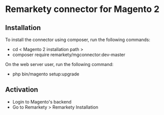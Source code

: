 # Remarkety connector for Magento 2

## Installation
To install the connector using composer, run the following commands:
- cd < Magento 2 installation path >
- composer require remarkety/mgconnector:dev-master

On the web server user, run the following command:
- php bin/magento setup:upgrade

## Activation
- Login to Magento's backend
- Go to Remarkety > Remarkety Installation
